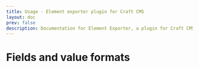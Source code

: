 ```yaml
---
title: Usage - Element exporter plugin for Craft CMS
layout: doc
prev: false
description: Documentation for Element Exporter, a plugin for Craft CMS.
---
```


# Fields and value formats
 